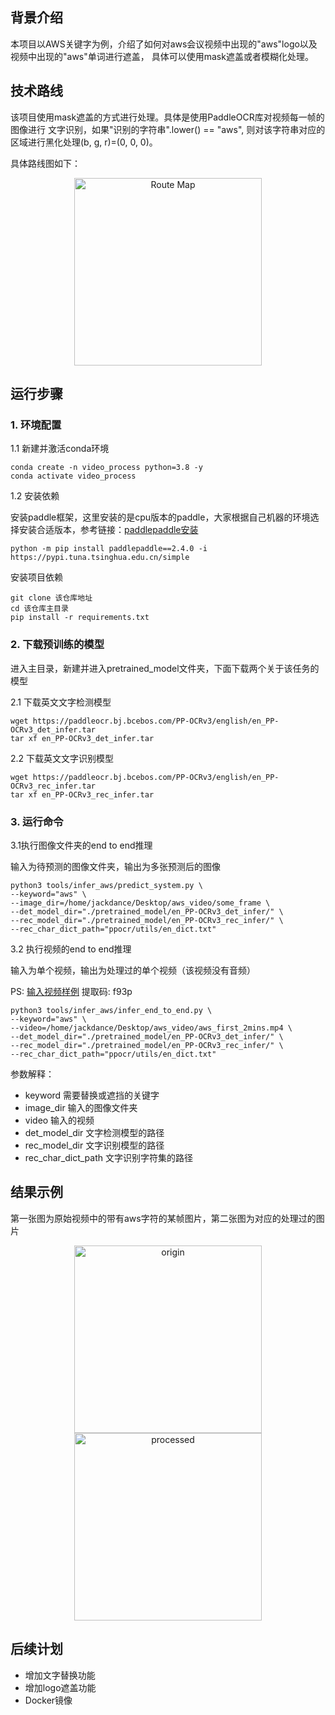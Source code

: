 ## 背景介绍
本项目以AWS关键字为例，介绍了如何对aws会议视频中出现的"aws"logo以及视频中出现的"aws"单词进行遮盖，
具体可以使用mask遮盖或者模糊化处理。

## 技术路线
该项目使用mask遮盖的方式进行处理。具体是使用PaddleOCR库对视频每一帧的图像进行
文字识别，如果"识别的字符串".lower() == "aws", 则对该字符串对应的区域进行黑化处理(b, g, r)=(0, 0, 0)。

具体路线图如下：
<center>
    <img src="https://i.postimg.cc/DwDZ3R6t/aws.png" title="Route Map" width="300">
</center>


## 运行步骤
### 1. 环境配置
1.1 新建并激活conda环境
```commandline
conda create -n video_process python=3.8 -y
conda activate video_process
```
1.2 安装依赖

安装paddle框架，这里安装的是cpu版本的paddle，大家根据自己机器的环境选择安装合适版本，参考链接：[paddlepaddle安装](https://www.paddlepaddle.org.cn/)
```commandline
python -m pip install paddlepaddle==2.4.0 -i https://pypi.tuna.tsinghua.edu.cn/simple
```
安装项目依赖
```commandline
git clone 该仓库地址
cd 该仓库主目录
pip install -r requirements.txt
```

### 2. 下载预训练的模型
进入主目录，新建并进入pretrained_model文件夹，下面下载两个关于该任务的模型

2.1 下载英文文字检测模型
```commandline
wget https://paddleocr.bj.bcebos.com/PP-OCRv3/english/en_PP-OCRv3_det_infer.tar
tar xf en_PP-OCRv3_det_infer.tar
```
2.2 下载英文文字识别模型
```commandline
wget https://paddleocr.bj.bcebos.com/PP-OCRv3/english/en_PP-OCRv3_rec_infer.tar
tar xf en_PP-OCRv3_rec_infer.tar
```


### 3. 运行命令

3.1执行图像文件夹的end to end推理

输入为待预测的图像文件夹，输出为多张预测后的图像

```commandline
python3 tools/infer_aws/predict_system.py \
--keyword="aws" \
--image_dir=/home/jackdance/Desktop/aws_video/some_frame \
--det_model_dir="./pretrained_model/en_PP-OCRv3_det_infer/" \
--rec_model_dir="./pretrained_model/en_PP-OCRv3_rec_infer/" \
--rec_char_dict_path="ppocr/utils/en_dict.txt"
```

3.2 执行视频的end to end推理

输入为单个视频，输出为处理过的单个视频（该视频没有音频）

PS: [输入视频样例](https://pan.baidu.com/s/16AxRp0IVYF7AJ67L2GoZBA) 提取码: f93p

```commandline
python3 tools/infer_aws/infer_end_to_end.py \
--keyword="aws" \
--video=/home/jackdance/Desktop/aws_video/aws_first_2mins.mp4 \
--det_model_dir="./pretrained_model/en_PP-OCRv3_det_infer/" \
--rec_model_dir="./pretrained_model/en_PP-OCRv3_rec_infer/" \
--rec_char_dict_path="ppocr/utils/en_dict.txt"
```
参数解释：
- keyword 需要替换或遮挡的关键字
- image_dir 输入的图像文件夹
- video 输入的视频
- det_model_dir 文字检测模型的路径
- rec_model_dir 文字识别模型的路径
- rec_char_dict_path 文字识别字符集的路径

## 结果示例
第一张图为原始视频中的带有aws字符的某帧图片，第二张图为对应的处理过的图片
<center class="half">
    <img src="https://i.postimg.cc/xds6LqB5/origin-aws.png" title="origin" width="300"/>
    <img src="https://i.postimg.cc/pXq5W8js/processed-aws.png" title="processed" width="300"/>
</center>


## 后续计划
- 增加文字替换功能
- 增加logo遮盖功能
- Docker镜像